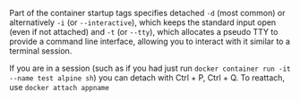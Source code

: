 Part of the container startup tags specifies detached `-d` (most common) or alternatively `-i` (or `--interactive`), which keeps the standard input open (even if not attached) and `-t` (or `--tty`), which allocates a pseudo TTY to provide a command line interface, allowing you to interact with it similar to a terminal session.

If you are in a session (such as if you had just run `docker container run -it --name test alpine sh`) you can detach with Ctrl + P, Ctrl + Q.  To reattach, use `docker attach appname`

